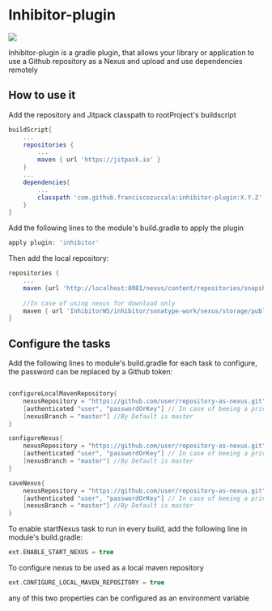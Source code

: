 # Inhibitor-plugin

[![](https://jitpack.io/v/franciscozuccala/inhibitor-plugin.svg)](https://jitpack.io/#franciscozuccala/inhibitor-plugin)

Inhibitor-plugin is a gradle plugin, that allows your library or application to use a Github repository
as a Nexus and upload and use dependencies remotely

## How to use it
Add the repository and Jitpack classpath to rootProject's buildscript
```gradle
buildScript{
    ...
    repositories {
        ...
        maven { url 'https://jitpack.io' }
    }
    ...
    dependencies{
        ...
        classpath 'com.github.franciscozuccala:inhibitor-plugin:X.Y.Z'
    }
}
```

Add the following lines to the module's build.gradle to apply the plugin
```gradle
apply plugin: 'inhibitor'
```

Then add the local repository:
```gradle
repositories {
    ...
    maven {url 'http://localhost:8081/nexus/content/repositories/snapshots/'}
    
    //In case of using nexus for download only
    maven { url 'InhibitorWS/inhibitor/sonatype-work/nexus/storage/public'}
}
```

## Configure the tasks
Add the following lines to module's build.gradle for each task to configure, 
the password can be replaced by a Github token:

```gradle

configureLocalMavenRepository{
    nexusRepository = "https://github.com/user/repository-as-nexus.git"
    [authenticated "user", "passwordOrKey"] // In case of beeing a private repository or need write access
    [nexusBranch = "master"] //By Default is master
}

configureNexus{
    nexusRepository = "https://github.com/user/repository-as-nexus.git"
    [authenticated "user", "passwordOrKey"] // In case of beeing a private repository or need write access
    [nexusBranch = "master"] //By Default is master
}

saveNexus{
    nexusRepository = "https://github.com/user/repository-as-nexus.git"
    [authenticated "user", "passwordOrKey"] // In case of beeing a private repository or need write access
    [nexusBranch = "master"] //By Default is master
}

```
To enable startNexus task to run in every build, add the following line
in module's build.gradle:
```gradle
ext.ENABLE_START_NEXUS = true
```

To configure nexus to be used as a local maven repository
```gradle
ext.CONFIGURE_LOCAL_MAVEN_REPOSITORY = true
```

any of this two properties can be configured as an environment variable
